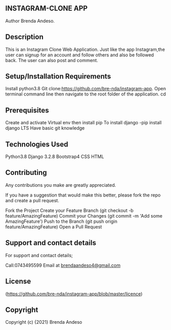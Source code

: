 ## INSTAGRAM-CLONE APP
Author
Brenda Andeso.

## Description
This is an Instagram Clone Web Application. Just like the app Instagram,the user can signup for an account and follow others and also be followed back. The user can also post and comment.

## Setup/Installation Requirements
Install python3.8 Git clone:https://github.com/bre-nda/instagram-app. Open terminal command line then navigate to the root folder of the application. cd

## Prerequisites
Create and activate Virtual env then install pip
To install django -pip install django LTS
Have basic git knowledge

## Technologies Used
Python3.8
Django 3.2.8
Bootstrap4
CSS
HTML

## Contributing
Any contributions you make are greatly appreciated.

If you have a suggestion that would make this better, please fork the repo and create a pull request.

Fork the Project
Create your Feature Branch (git checkout -b feature/AmazingFeature)
Commit your Changes (git commit -m 'Add some AmazingFeature')
Push to the Branch (git push origin feature/AmazingFeature)
Open a Pull Request
## Support and contact details
For support and contact details;

Call:0743495599
Email at brendaandeso4@gmail.com
## License
(https://github.com/bre-nda/instagram-app/blob/master/licence)

## Copyright
Copyright (c) {2021} Brenda Andeso